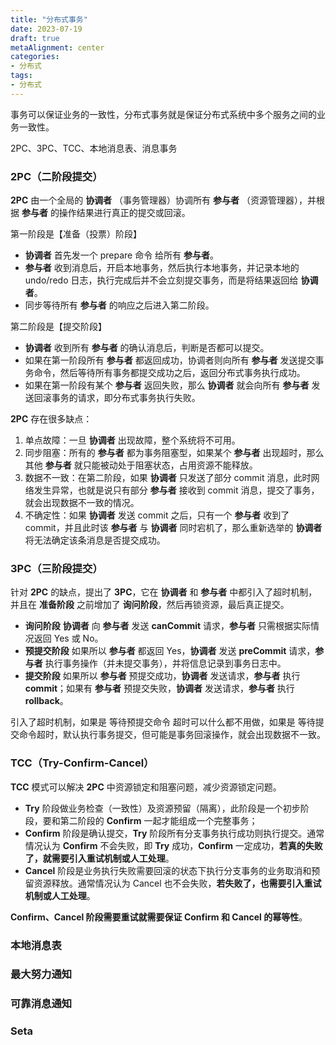 ```yaml
---
title: "分布式事务"
date: 2023-07-19
draft: true
metaAlignment: center
categories:
- 分布式
tags:
- 分布式
---
```


事务可以保证业务的一致性，分布式事务就是保证分布式系统中多个服务之间的业务一致性。
<!--more-->

2PC、3PC、TCC、本地消息表、消息事务
### 2PC（二阶段提交）

**2PC** 由一个全局的 **协调者** （事务管理器）协调所有 **参与者** （资源管理器），并根据 **参与者** 的操作结果进行真正的提交或回滚。

第一阶段是【准备（投票）阶段】

* **协调者** 首先发一个 prepare 命令 给所有 **参与者**。
* **参与者** 收到消息后，开启本地事务，然后执行本地事务，并记录本地的 undo/redo 日志，执行完成后并不会立刻提交事务，而是将结果返回给 **协调者**。
* 同步等待所有 **参与者** 的响应之后进入第二阶段。

第二阶段是【提交阶段】

* **协调者** 收到所有 **参与者** 的确认消息后，判断是否都可以提交。
* 如果在第一阶段所有 **参与者** 都返回成功，协调者则向所有 **参与者** 发送提交事务命令，然后等待所有事务都提交成功之后，返回分布式事务执行成功。
* 如果在第一阶段有某个 **参与者** 返回失败，那么 **协调者** 就会向所有 **参与者** 发送回滚事务的请求，即分布式事务执行失败。

**2PC** 存在很多缺点：
1. 单点故障：一旦 **协调者** 出现故障，整个系统将不可用。
2. 同步阻塞：所有的 **参与者** 都为事务阻塞型，如果某个 **参与者** 出现超时，那么其他 **参与者** 就只能被动处于阻塞状态，占用资源不能释放。
3. 数据不一致：在第二阶段，如果 **协调者** 只发送了部分 commit 消息，此时网络发生异常，也就是说只有部分 **参与者** 接收到 commit 消息，提交了事务，就会出现数据不一致的情况。
4. 不确定性：如果 **协调者** 发送 commit 之后，只有一个 **参与者** 收到了 commit，并且此时该 **参与者** 与 **协调者** 同时宕机了，那么重新选举的 **协调者** 将无法确定该条消息是否提交成功。

### 3PC（三阶段提交）

针对 **2PC** 的缺点，提出了 **3PC**，它在 **协调者** 和 **参与者** 中都引入了超时机制，并且在 **准备阶段** 之前增加了 **询问阶段**，然后再锁资源，最后真正提交。
* **询问阶段** **协调者** 向 **参与者** 发送 **canCommit** 请求，**参与者** 只需根据实际情况返回 Yes 或 No。
* **预提交阶段** 如果所以 **参与者** 都返回 Yes，**协调者** 发送 **preCommit** 请求，**参与者** 执行事务操作（并未提交事务），并将信息记录到事务日志中。
* **提交阶段** 如果所以 **参与者** 预提交成功，**协调者** 发送请求，**参与者** 执行 **commit**；如果有 **参与者** 预提交失败，**协调者** 发送请求，**参与者** 执行 **rollback**。

引入了超时机制，如果是 等待预提交命令 超时可以什么都不用做，如果是 等待提交命令超时，默认执行事务提交，但可能是事务回滚操作，就会出现数据不一致。

### TCC（Try-Confirm-Cancel）

**TCC** 模式可以解决 **2PC** 中资源锁定和阻塞问题，减少资源锁定问题。
* **Try** 阶段做业务检查（一致性）及资源预留（隔离），此阶段是一个初步阶段，要和第二阶段的 **Confirm** 一起才能组成一个完整事务；
* **Confirm** 阶段是确认提交，**Try** 阶段所有分支事务执行成功则执行提交。通常情况认为 **Confirm** 不会失败，即 **Try** 成功，**Confirm** 一定成功，**若真的失败了，就需要引入重试机制或人工处理**。
* **Cancel** 阶段是业务执行失败需要回滚的状态下执行分支事务的业务取消和预留资源释放。通常情况认为 Cancel 也不会失败，**若失败了，也需要引入重试机制或人工处理**。

**Confirm、Cancel 阶段需要重试就需要保证 Confirm 和 Cancel 的幂等性**。

### 本地消息表

### 最大努力通知

### 可靠消息通知

### Seta

